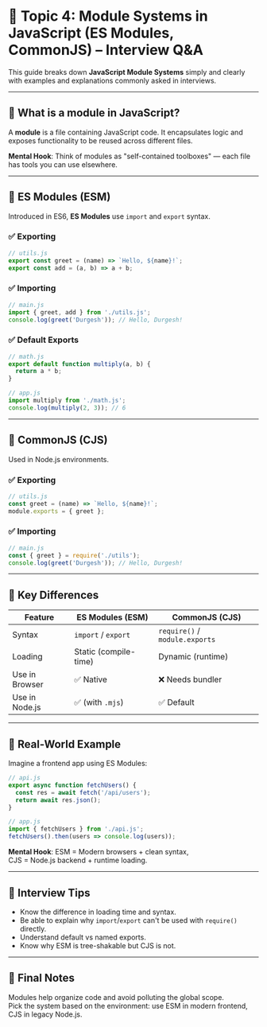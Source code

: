 
# 🧠 Topic 4: Module Systems in JavaScript (ES Modules, CommonJS) – Interview Q&A

This guide breaks down **JavaScript Module Systems** simply and clearly with examples and explanations commonly asked in interviews.

---

## 🔹 What is a module in JavaScript?

A **module** is a file containing JavaScript code. It encapsulates logic and exposes functionality to be reused across different files.

**Mental Hook**: Think of modules as "self-contained toolboxes" — each file has tools you can use elsewhere.

---

## 🔹 ES Modules (ESM)

Introduced in ES6, **ES Modules** use `import` and `export` syntax.

### ✅ Exporting

```js
// utils.js
export const greet = (name) => `Hello, ${name}!`;
export const add = (a, b) => a + b;
```

### ✅ Importing

```js
// main.js
import { greet, add } from './utils.js';
console.log(greet('Durgesh')); // Hello, Durgesh!
```

### ✅ Default Exports

```js
// math.js
export default function multiply(a, b) {
  return a * b;
}

// app.js
import multiply from './math.js';
console.log(multiply(2, 3)); // 6
```

---

## 🔹 CommonJS (CJS)

Used in Node.js environments.

### ✅ Exporting

```js
// utils.js
const greet = (name) => `Hello, ${name}!`;
module.exports = { greet };
```

### ✅ Importing

```js
// main.js
const { greet } = require('./utils');
console.log(greet('Durgesh')); // Hello, Durgesh!
```

---

## 🔹 Key Differences

| Feature           | ES Modules (ESM)       | CommonJS (CJS)        |
|------------------|------------------------|------------------------|
| Syntax           | `import` / `export`    | `require()` / `module.exports` |
| Loading          | Static (compile-time)  | Dynamic (runtime)     |
| Use in Browser   | ✅ Native               | ❌ Needs bundler       |
| Use in Node.js   | ✅ (with `.mjs`)        | ✅ Default             |

---

## 🔹 Real-World Example

Imagine a frontend app using ES Modules:

```js
// api.js
export async function fetchUsers() {
  const res = await fetch('/api/users');
  return await res.json();
}

// app.js
import { fetchUsers } from './api.js';
fetchUsers().then(users => console.log(users));
```

**Mental Hook**: ESM = Modern browsers + clean syntax,  
CJS = Node.js backend + runtime loading.

---

## 🔹 Interview Tips

- Know the difference in loading time and syntax.
- Be able to explain why `import`/`export` can't be used with `require()` directly.
- Understand default vs named exports.
- Know why ESM is tree-shakable but CJS is not.

---

## 🧠 Final Notes

Modules help organize code and avoid polluting the global scope.  
Pick the system based on the environment: use ESM in modern frontend, CJS in legacy Node.js.

